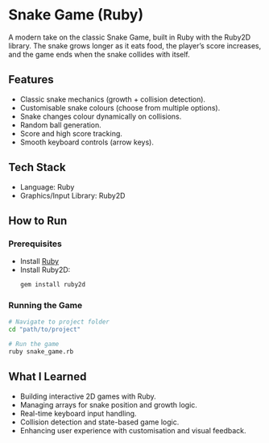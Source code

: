 # Snake Game (Ruby)

A modern take on the classic Snake Game, built in Ruby with the Ruby2D library.
The snake grows longer as it eats food, the player’s score increases, and the game ends when the snake collides with itself.

## Features
- Classic snake mechanics (growth + collision detection).
- Customisable snake colours (choose from multiple options).
- Snake changes colour dynamically on collisions.
- Random ball generation.
- Score and high score tracking.
- Smooth keyboard controls (arrow keys).

## Tech Stack
- Language: Ruby
- Graphics/Input Library: Ruby2D

## How to Run

### Prerequisites
- Install [Ruby](https://rubyinstaller.org/)  
- Install Ruby2D:
  ```bash
  gem install ruby2d
  ```

### Running the Game
```bash
# Navigate to project folder
cd "path/to/project"

# Run the game
ruby snake_game.rb
```

## What I Learned
- Building interactive 2D games with Ruby.
- Managing arrays for snake position and growth logic.
- Real-time keyboard input handling.
- Collision detection and state-based game logic.
- Enhancing user experience with customisation and visual feedback.
